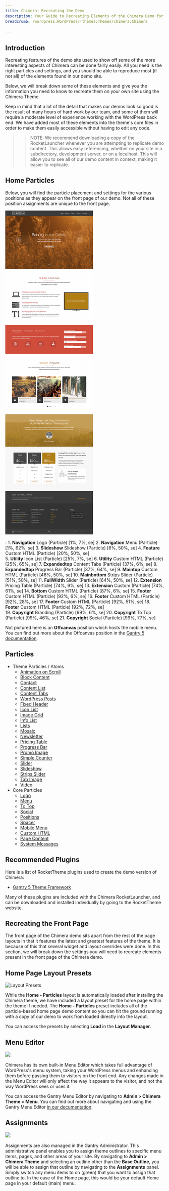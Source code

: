 ```yaml
---
title: Chimera: Recreating the Demo
description: Your Guide to Recreating Elements of the Chimera Demo for WordPress
breadcrumb: /wordpress:WordPress/!themes:Themes/chimera:Chimera

---
```


Introduction
-----

Recreating features of the demo site used to show off some of the more interesting aspects of Chimera can be done fairly easily. All you need is the right particles and settings, and you should be able to reproduce most (if not all) of the elements found in our demo site.

Below, we will break down some of these elements and give you the information you need to know to recreate them on your own site using the Chimera Theme.

Keep in mind that a lot of the detail that makes our demos look so good is the result of many hours of hard work by our team, and some of them will require a moderate level of experience working with the WordPress back end. We have added most of these elements into the theme's core files in order to make them easily accessible without having to edit any code.

>> NOTE: We recommend downloading a copy of the RocketLauncher whenever you are attempting to replicate demo content. This allows easy referencing, whether on your site in a subdirectory, development server, or on a localhost. This will allow you to see all of our demo content in context, making it easier to replicate.

Home Particles
-----

Below, you will find the particle placement and settings for the various positions as they appear on the front page of our demo. Not all of these position assignments are unique to the front page.

![](assets/chimera2.png)

:   1. **Navigation** Logo (Particle) [1%, 7%, se]
    2. **Navigation** Menu (Particle) [1%, 62%, se]
    3. **Slideshow** Slideshow (Particle) [6%, 50%, se]
    4. **Feature** Custom HTML (Particle) [20%, 50%, se]   
    5. **Utility** Icon List (Particle) [25%, 7%, se]
    6. **Utility** Custom HTML (Particle) [25%, 65%, se]
    7. **Expandedtop** Content Tabs (Particle) [37%, 6%, se]
    8. **Expandedtop** Progress Bar (Particle) [37%, 64%, se]
    9. **Maintop** Custom HTML (Particle) [46%, 50%, se]
    10. **Mainbottom** Strips Slider (Particle) [51%, 50%, se]
    11. **FullWidth** Slider (Particle) [64%, 50%, se]
    12. **Extension** Pricing Table  (Particle) [74%, 9%, se]
    13. **Extension** Custom (Particle) [74%, 61%, se]
    14. **Bottom** Custom HTML (Particle) [87%, 6%, se]
    15. **Footer** Custom HTML (Particle) [92%, 6%, se]
    16. **Footer** Custom HTML (Particle) [92%, 28%, se]
    17. **Footer** Custom HTML (Particle) [92%, 51%, se]
    18. **Footer** Custom HTML (Particle) [92%, 72%, se]    
    19. **Copyright** Branding (Particle) [99%, 6%, se]
    20. **Copyright** To Top (Particle) [99%, 46%, se]
    21. **Copyright** Social (Particle) [99%, 77%, se]

Not pictured here is an **Offcanvas** position which hosts the mobile menu. You can find out more about the Offcanvas position in the [Gantry 5 documentation](http://docs.gantry.org/gantry5/configure/layout-manager#offcanvas-section).

Particles
----- 

* Theme Particles / Atoms
    * [Animation on Scroll](atom_aos.md)
    * [Block Content](particle_block.md)
    * [Contact](particle_contact.md)
    * [Content List](particle_contentlist.md)
    * [Content Tabs](particle_contenttabs.md)
    * [WordPress Posts](particle_wordpress.md)
    * [Fixed Header](atom_fixedheader.md)
    * [Icon List](particle_iconlist.md)
    * [Image Grid](particle_image.md)
    * [Info List](particle_info.md)
    * [Lists](particle_lists.md)
    * [Mosaic](particle_mosaic.md)
    * [Newsletter](particle_newsletter.md)
    * [Pricing Table](particle_pricing.md)
    * [Progress Bar](particle_progressbar.md)
    * [Promo Image](particle_promoimage.md)
    * [Simple Counter](particle_simplecounter.md)
    * [Slider](particle_slider.md)
    * [Slideshow](particle_slideshow.md)
    * [Strips Slider](particle_stripsslider.md)
    * [Tab Image](particle_tabimage.md)
    * [Video](particle_video.md)
* Core Particles 
    - [Logo](http://docs.gantry.org/gantry5/particles/logo)
    - [Menu](http://docs.gantry.org/gantry5/particles/menu-control)
    - [To Top](http://docs.gantry.org/gantry5/particles/to-top)
    - [Social](http://docs.gantry.org/gantry5/particles/social)
    - [Positions](http://docs.gantry.org/gantry5/particles/position)
    - [Spacer](http://docs.gantry.org/gantry5/particles/spacer)
    - [Mobile Menu](http://docs.gantry.org/gantry5/particles/mobile-menu)
    - [Custom HTML](http://docs.gantry.org/gantry5/particles/custom-html)
    - [Page Content](http://docs.gantry.org/gantry5/particles/page-content)
    - [System Messages](http://docs.gantry.org/gantry5/particles/system-messages)

Recommended Plugins
-----

Here is a list of RocketTheme plugins used to create the demo version of Chimera:

* [Gantry 5 Theme Framework](http://gantry.org/)

Many of these plugins are included with the Chimera RocketLauncher, and can be downloaded and installed individually by going to the RocketTheme website.

Recreating the Front Page
-----

The front page of the Chimera demo sits apart from the rest of the page layouts in that it features the latest and greatest features of the theme. It is because of this that several widget and layout overrides were done. In this section, we will break down the settings you will need to recreate elements present in the front page of the Chimera demo.

Home Page Layout Presets
-----

![Layout Presets](assets/layout_presets.jpeg)

While the **Home - Particles** layout is automatically loaded after installing the Chimera theme, we have included a layout preset for the home page within the theme if needed. The **Home - Particles** preset includes all of the particle-based home page demo content so you can hit the ground running with a copy of our demo to work from loaded directly into the layout.

You can access the presets by selecting **Load** in the **Layout Manager**.

Menu Editor
-----

![](assets/menu_1.jpeg)


Chimera has its own built-in Menu Editor which takes full advantage of WordPress's menu system, taking your WordPress menus and enhancing them before passing them to visitors on the front end. Any changes made in the Menu Editor will only affect the way it appears to the visitor, and not the way WordPress sees or uses it.

You can access the Gantry Menu Editor by navigating to **Admin > Chimera Theme > Menu**. You can find out more about navigating and using the Gantry Menu Editor [in our documentation](http://docs.gantry.org/gantry5/configure/menu-editor).

Assignments
-----

![](assets/assignments_1.jpeg)

Assignments are also managed in the Gantry Administrator. This administrative panel enables you to assign theme outlines to specific menu items, pages, and other areas of your site. By navigating to **Admin > Chimera Theme** and selecting an outline other than the **Base Outline**, you will be able to assign that outline by navigating to the **Assignments** panel. Simply switch any menu items to on (green) that you want to assign that outline to. In the case of the Home page, this would be your default Home page in your default (main) menu.